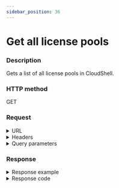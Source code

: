 ```yaml
---
sidebar_position: 36
---
```


# Get all license pools

### Description

Gets a list of all license pools in CloudShell.

### HTTP method

GET

### Request

<details>
<summary>URL</summary>

```javascript
http://{Admin API IP}:{port#}/api/v1/licensepools
```
</details>

<details>
<summary>Headers</summary>

Example header format:

`Authorization: Basic <authorization token returned from the login method>`

`Content-Type: application/json`
</details>

<details>
<summary>Query parameters</summary>

| Parameter | Description/Comments |
| --- | --- |
| paginationProperties.limit | (integer) Number of results to return per page. Can retrieve up to 250 results per page. Default if unspecified: 50. Optional. <br/> Default value : 50 |
| paginationProperties.sort-by | (string) Field to use to sort the results. <br/> Default value : Name |
| paginationProperties.sort-order | (integer) 1 for ascending, -1 for descending. Defaults to ascending. Optional. <br/> Default value : 1 |
| paginationProperties.cursor | (string) When paging, the response will include a cursor field. Use the cursor to get next set of results. Optional. |
| paginationProperties.filter | (string) String to use to filter for domains containing this string. For example: "lab" would return lab1, testlab, olabo. Optional. |
</details>

### Response

<details>
<summary>Response example</summary>

```javascript
{
    "LicensePools": [
        {
            "Name": "SF license pool",
            "Description": "License pool for San Francisco domain",
            "MaxConcurrentReservation": 15,
            "Domains": [
                "8cd12c8d-6d40-4dfd-89da-a8d8dde00575"
            ],
            "CreateDate": "2023-07-18T06:59:07",
            "Id": "a4ba81df-ead7-487b-b684-b04300a48e69"
        },
        {
            "Name": "NY license pool",
            "Description": "License pool for New York domain",
            "MaxConcurrentReservation": 10,
            "Domains": [
                "357ff49d-4ffd-4b3e-bc07-041dd4fd0f33"
            ],
            "CreateDate": "2023-07-18T06:55:55",
            "Id": "a48d85a0-6332-445b-bf03-b04300a3ac9d"
        }
    ],
    "Cursor": "TXkgbGljZW5zZSBwb29s"
}
```
</details>

<details>
<summary>Response code</summary>

```javascript
200 OK
```
</details>
